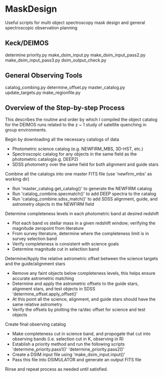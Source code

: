 # MaskDesign
Useful scripts for multi object spectroscopy mask design and general
spectroscopic observation planning
## Keck/DEIMOS
determine priority.py
make_dsim_input.py
make_dsim_input_pass2.py
make_dsim_input_pass3.py
dsim_output_check.py

## General Observing Tools
catalog_combing.py
determine_offset.py
master_catalog.py
update_targets.py
make_regionfile.py


## Overview of the Step-by-step Process
This describes the routine and order by which I compiled the object
catalog for the DEIMOS runs related to the z ~ 1 study of satellite
quenching in group environments. 

Begin by downloading all the necessary catalogs of data
- Photometric science catalog (e.g. NEWFIRM_MBS, 3D-HST, etc.)
- Spectroscopic catalog for any objects in the same field as the photometric catalog(e.g. DEEP2)
- SDSS photometry over the same field for both alignment and guide stars

Combine all the catalogs into one master FITS file (use 'newfirm_mbs' as working dir)
- Run 'master_catalog.get_catalog()' to generate the NEWFIRM catalog
- Run 'catalog_combine.specmatch()' to add DEEP spectra to the catalog
- Run 'catalog_combine.sdss_match()' to add SDSS alignment, guide, and
  astrometry objects in the NEWFIRM field

Determine completeness levels in each photometric band at desired redshift
- Plot each band vs stellar mass in a given redshift window; verifying the magnitude zeropoint from literature
- From survey literature, determine where the completeness limit is in survey selection band
- Verify completeness is consistent with science goals
- Determine magnitude cut in selection band

Determine/Apply the relative astrometric offset between the science targets and the guide/alignment stars
- Remove any faint objects below completeness levels, this helps ensure accurate astrometric matching
- Determine and apply the astrometric offsets to the guide stars,
    alignment stars, and test objects in SDSS 'determine_offset.apply_offset()'
- At this point all the science, alignment, and guide stars should have the same relative astrometry
- Verify the offsets by plotting the ra/dec offset for science and test objects

Create final observing catalog
- Make completeness cut in science band, and propogate that cut into observing bands (i.e. selection cut in K, observing in R)
- Establish a priority method and run the following scripts
        'determine_priority.pass1()'
    	'determine_priority.pass2()'
- Create a DSIM input file using 'make_dsim_input.input()'
- Pass this file into DSIMULATOR and generate an output FITS file

Rinse and repeat process as needed until satisfied.

